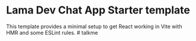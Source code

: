 # Lama Dev Chat App Starter template

This template provides a minimal setup to get React working in Vite with HMR and some ESLint rules.
#   t a l k m e  
 